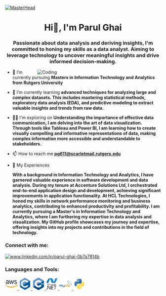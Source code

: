 [![MasterHead](https://i.pinimg.com/originals/fc/71/63/fc71635c7f1b09ed30413f59bb749582.gif)](https://rishavchanda.io)
<h1 align="center">Hi👋, I'm Parul Ghai</h1>
<h3 align="center">Passionate about data analysis and deriving insights, I'm committed to honing my skills as a data analyst. Aiming to leverage technology to uncover meaningful insights and drive informed decision-making.</h3>

<img align="right" alt="Coding" width="400" src="https://imarticus.org/blog/wp-content/uploads/2020/11/hyu.gif">

- 🔭 I’m currently pursuing **Masters in Information Technology and Analytics from Rutgers University**

  

- 🌱 I’m currently learning **advanced techniques for analyzing large and complex datasets. This includes mastering statistical methods, exploratory data analysis (EDA), and predictive modeling to extract valuable insights and trends from raw data.**
  

- 👨‍💻 I'm exploring on **Understanding the importance of effective data communication, I am delving into the art of data visualization. Through tools like Tableau and Power BI, I am learning how to create visually compelling and informative representations of data, making complex information more accessible and understandable to stakeholders.**

  

- 📫 How to reach me **pg611@scarletmail.rutgers.edu**

- 📄 My Experiences

  **With a background in Information Technology and Analytics, I have garnered valuable experience in software development and data analysis. During my tenure at Accenture Solutions Ltd, I orchestrated end-to-end application design and development, achieving significant improvements in application functionality. At HCL Technologies, I honed my skills in network performance monitoring and business analytics, contributing to enhanced productivity and profitability. I am currently pursuing a Master's in Information Technology and Analytics, where I am furthering my expertise in data analysis and visualization. My GitHub profile showcases my journey and expertise, offering insights into my projects and contributions in the field of technology.**

<h3 align="left">Connect with me:</h3>
<p align="left">
<a href="https://linkedin.com/in/www.linkedin.com/in/parul-ghai-0b7a7814b" target="blank"><img align="center" src="https://raw.githubusercontent.com/rahuldkjain/github-profile-readme-generator/master/src/images/icons/Social/linked-in-alt.svg" alt="www.linkedin.com/in/parul-ghai-0b7a7814b" height="30" width="40" /></a>
</p>

<h3 align="left">Languages and Tools:</h3>
<p align="left"> <a href="https://aws.amazon.com" target="_blank" rel="noreferrer"> <img src="https://raw.githubusercontent.com/devicons/devicon/master/icons/amazonwebservices/amazonwebservices-original-wordmark.svg" alt="aws" width="40" height="40"/> </a> <a href="https://www.cprogramming.com/" target="_blank" rel="noreferrer"> <img src="https://raw.githubusercontent.com/devicons/devicon/master/icons/c/c-original.svg" alt="c" width="40" height="40"/> </a> <a href="https://www.w3schools.com/cpp/" target="_blank" rel="noreferrer"> <img src="https://raw.githubusercontent.com/devicons/devicon/master/icons/cplusplus/cplusplus-original.svg" alt="cplusplus" width="40" height="40"/> </a> <a href="https://dotnet.microsoft.com/" target="_blank" rel="noreferrer"> <img src="https://raw.githubusercontent.com/devicons/devicon/master/icons/dot-net/dot-net-original-wordmark.svg" alt="dotnet" width="40" height="40"/> </a> <a href="https://www.mysql.com/" target="_blank" rel="noreferrer"> <img src="https://raw.githubusercontent.com/devicons/devicon/master/icons/mysql/mysql-original-wordmark.svg" alt="mysql" width="40" height="40"/> </a> <a href="https://www.python.org" target="_blank" rel="noreferrer"> <img src="https://raw.githubusercontent.com/devicons/devicon/master/icons/python/python-original.svg" alt="python" width="40" height="40"/> </a> </p>
